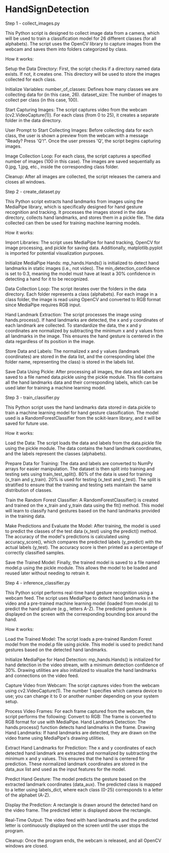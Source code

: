 # HandSignDetection

Step 1 - collect_images.py

This Python script is designed to collect image data from a camera, which will be used to train a classification model for 26 different classes (for all alphabets). The script uses the OpenCV library to capture images from the webcam and saves them into folders categorized by class.

How it works:

Setup the Data Directory:
First, the script checks if a directory named data exists. If not, it creates one. This directory will be used to store the images collected for each class.

Initialize Variables:
number_of_classes: Defines how many classes we are collecting data for (in this case, 26).
dataset_size: The number of images to collect per class (in this case, 100).

Start Capturing Images:
The script captures video from the webcam (cv2.VideoCapture(1)).
For each class (from 0 to 25), it creates a separate folder in the data directory.

User Prompt to Start Collecting Images:
Before collecting data for each class, the user is shown a preview from the webcam with a message "Ready? Press 'Q'!". Once the user presses 'Q', the script begins capturing images.

Image Collection Loop:
For each class, the script captures a specified number of images (100 in this case). The images are saved sequentially as 0.jpg, 1.jpg, etc., inside the corresponding class folder.

Cleanup:
After all images are collected, the script releases the camera and closes all windows.

Step 2 - create_dataset.py

This Python script extracts hand landmarks from images using the MediaPipe library, which is specifically designed for hand gesture recognition and tracking. It processes the images stored in the data directory, collects hand landmarks, and stores them in a pickle file. The data collected can then be used for training machine learning models.

How it works:

Import Libraries:
The script uses MediaPipe for hand tracking, OpenCV for image processing, and pickle for saving data. Additionally, matplotlib.pyplot is imported for potential visualization purposes.

Initialize MediaPipe Hands:
mp_hands.Hands() is initialized to detect hand landmarks in static images (i.e., not video).
The min_detection_confidence is set to 0.3, meaning the model must have at least a 30% confidence in detecting a hand for it to be recognized.

Data Collection Loop:
The script iterates over the folders in the data directory. Each folder represents a class (alphabets).
For each image in a class folder, the image is read using OpenCV and converted to RGB format since MediaPipe requires RGB input.

Hand Landmark Extraction:
The script processes the image using hands.process(). If hand landmarks are detected, the x and y coordinates of each landmark are collected.
To standardize the data, the x and y coordinates are normalized by subtracting the minimum x and y values from all landmarks in the image. This ensures the hand gesture is centered in the data regardless of its position in the image.

Store Data and Labels:
The normalized x and y values (landmark coordinates) are stored in the data list, and the corresponding label (the folder name, representing the class) is stored in the labels list.

Save Data Using Pickle:
After processing all images, the data and labels are saved to a file named data.pickle using the pickle module. This file contains all the hand landmarks data and their corresponding labels, which can be used later for training a machine learning model.

Step 3 - train_classifier.py

This Python script uses the hand landmarks data stored in data.pickle to train a machine learning model for hand gesture classification. The model used is a RandomForestClassifier from the scikit-learn library, and it will be saved for future use.

How it works:

Load the Data:
The script loads the data and labels from the data.pickle file using the pickle module. The data contains the hand landmark coordinates, and the labels represent the classes (alphabets).

Prepare Data for Training:
The data and labels are converted to NumPy arrays for easier manipulation.
The dataset is then split into training and testing sets using train_test_split().
80% of the data is used for training (x_train and y_train).
20% is used for testing (x_test and y_test).
The split is stratified to ensure that the training and testing sets maintain the same distribution of classes.

Train the Random Forest Classifier:
A RandomForestClassifier() is created and trained on the x_train and y_train data using the fit() method. This model will learn to classify hand gestures based on the hand landmarks provided in the training data.

Make Predictions and Evaluate the Model:
After training, the model is used to predict the classes of the test data (x_test) using the predict() method.
The accuracy of the model's predictions is calculated using accuracy_score(), which compares the predicted labels (y_predict) with the actual labels (y_test).
The accuracy score is then printed as a percentage of correctly classified samples.

Save the Trained Model:
Finally, the trained model is saved to a file named model.p using the pickle module. This allows the model to be loaded and reused later without needing to retrain it.

Step 4 - inference_classifier.py

This Python script performs real-time hand gesture recognition using a webcam feed. The script uses MediaPipe to detect hand landmarks in the video and a pre-trained machine learning model (loaded from model.p) to predict the hand gesture (e.g., letters A-Z). The predicted gesture is displayed on the screen with the corresponding bounding box around the hand.

How it works:

Load the Trained Model:
The script loads a pre-trained Random Forest model from the model.p file using pickle. This model is used to predict hand gestures based on the detected hand landmarks.

Initialize MediaPipe for Hand Detection:
mp_hands.Hands() is initialized for hand detection in the video stream, with a minimum detection confidence of 30%.
Drawing utilities are also initialized to visualize the hand landmarks and connections on the video feed.

Capture Video from Webcam:
The script captures video from the webcam using cv2.VideoCapture(1). The number 1 specifies which camera device to use; you can change it to 0 or another number depending on your system setup.

Process Video Frames:
For each frame captured from the webcam, the script performs the following:
Convert to RGB: The frame is converted to RGB format for use with MediaPipe.
Hand Landmark Detection: The hands.process() function detects hand landmarks in the frame.
Drawing Hand Landmarks: If hand landmarks are detected, they are drawn on the video frame using MediaPipe's drawing utilities.

Extract Hand Landmarks for Prediction:
The x and y coordinates of each detected hand landmark are extracted and normalized by subtracting the minimum x and y values. This ensures that the hand is centered for prediction.
These normalized landmark coordinates are stored in the data_aux list and used as the input features for the model.

Predict Hand Gesture:
The model predicts the gesture based on the extracted landmark coordinates (data_aux).
The predicted class is mapped to a letter using labels_dict, where each class (0-25) corresponds to a letter of the alphabet (A-Z).

Display the Prediction:
A rectangle is drawn around the detected hand on the video frame.
The predicted letter is displayed above the rectangle.

Real-Time Output:
The video feed with hand landmarks and the predicted letter is continuously displayed on the screen until the user stops the program.

Cleanup:
Once the program ends, the webcam is released, and all OpenCV windows are closed.


